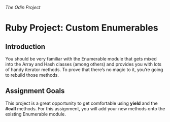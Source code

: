 *The Odin Project*

# Ruby Project: Custom Enumerables

## Introduction

You should be very familiar with the Enumerable module that gets mixed into the Array and Hash classes (among others) and provides you with lots of handy iterator methods. To prove that there’s no magic to it, you’re going to rebuild those methods.

## Assignment Goals

This project is a great opportunity to get comfortable using **yield** and the **#call** methods.
For this assignment, you will add your new methods onto the existing Enumerable module.
